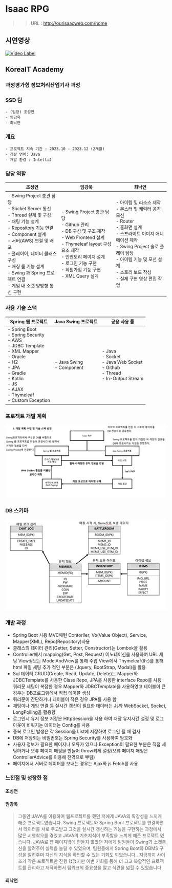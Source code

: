 # Isaac RPG
>> URL : http://ourisaacweb.com/home
## 시연영상

[![Video Label](http://img.youtube.com/vi/JFvctJiDEds/0.jpg)](https://www.youtube.com/watch?v=JFvctJiDEds)

<h2> KoreaIT Academy</h2>
<h3> 과정평가형 정보처리산업기사 과정</h3>

### SSD 팀 
    - (팀장) 조성연
    - 임강욱
    - 최낙연

### 개요
    - 프로젝트 지속 기간 : 2023.10 - 2023.12 (2개월)
    - 개발 언어: Java
    - 개발 환경 : IntelliJ
    
### 담당 역할
| 조성연                                                                                                                                                                                                                                           | 임강욱                                                                                                                                                                                    | 최낙연                                                                                                                                                                             |
|-----------------------------------------------------------------------------------------------------------------------------------------------------------------------------------------------------------------------------------------------|----------------------------------------------------------------------------------------------------------------------------------------------------------------------------------------|---------------------------------------------------------------------------------------------------------------------------------------------------------------------------------|
| - Swing Project 총관 담당<br/>- Socket Server 통신<br/>- Thread 설계 및 구성<br/>- 채팅 기능 설계<br/>- Repository 기능 연결<br/>- Component 설계<br/>- 서버(AWS) 연결 및 배포<br/>- 플레이어, 데이터 클래스 구성<br/>- 매칭 룸 기능 설계<br/>- Swing 과 Spring 프로젝트 연결<br/>- 게임 내 소켓 양방향 통신 구현 | - Swing Project 총관 담당<br/>- Github 관리<br/>- DB 구성 및 구조 제작<br/>- Web Frontend 설계 <br/>- Thymeleaf layout 구성요소 제작<br/> - 인벤토리 페이지 설계<br/>- 로그인 기능 구현<br/>- 회원가입 기능 구현<br/>- XML Query 설계 | - 아이템 및 리소스 제작<br/>- 몬스터 및 캐릭터 공격 모션<br/>- Router<br/>- 홈화면 설계<br/>- 스프라이트 이미지 애니메이션 제작<br/>- Swing Project 솔로 플레이 담당<br/>- 아이템 기능 및 모션 설계<br/>- 스토리 보드 작성<br/>- 실제 구현 영상 편집 작업 |

### 사용 기술 스택

|  Spring 웹 프로젝트                                                                                                                                                                                          | Java Swing 프로젝트              | 공용 사용 툴                                                                                    |
|---------------------------------------------------------------------------------------------------------------------------------------------------------------------------------------------------------|------------------------------|--------------------------------------------------------------------------------------------|
| - Spring Boot<br/>- Spring Security<br/>- AWS<br/>- JDBC Template<br/>- XML Mapper<br/>- Oracle<br/>- H2<br/>- JPA<br/>- Gradle<br/>- Kotlin<br/>- JS<br/>- AJAX<br/>- Thymeleaf<br/>- Custom Exception | - Java Swing<br/>- Component | - Java<br/>- Socket<br/>- Java Web Socket<br/>- Github<br/>- Thread<br/>- In-Output Stream |

### 프로젝트 개발 계획

<img src='RMimg2.png' alt='프로젝트 개발 계획'/>

### DB 스키마

<img src='RMimg1.png' alt="DB 스키마"/>

### 개발 과정 

- Spring Boot 사용 MVC패턴 Contorller, Vo(Value Object), Service, Mapper(XML), Repo(Repository)사용
- 클래스의 데이터 관리(Getter, Setter, Constructor)는 Lombok을 활용 
- Controller에서 mapping(Get, Post, Request) 어노테이션을 사용하여 URL 세팅 View정보는 ModelAndView를 통해 주입 View에서 Thymeleaf(th:)를 통해 html 파일 세팅 추가 적인 부분은 (Jquery, BootStrap, Modal)을 활용 
- Sql 데이터 CRUD(Create, Read, Update, Delete)는 Mapper와 JDBCTemplate를 사용한 Class Repo, JPA를 사용한 interface Repo를 사용 쿼리문 세팅이 복잡한 경우 Mapper와 JDBCTemplate을 사용하였고 테이블이 큰 경우는 DB프로그램에서 직접 테이블 생성 
- 쿼리문이 간단하거나 테이블이 작은 경우 JPA를 사용 함 
- 채팅이나 게임 연결 등 실시간 갱신이 필요한 데이터는 Js와 WebSocket, Socket, LongPolling을 활용함 
- 로그인시 유저 정보 저장은 HttpSession을 사용 하여 저장 유지시간 설정 및 로그아웃이 비워지는 데이터는 Config를 사용 
- 중복 로그인 발생은 각 Session을 List에 저장하여 로그인 될 때 검사 
- DB에 저장되는 비밀번호는 Spring Security를 사용하여 암호화 
- 사용자 정보가 필요한 페이지나 오류가 있으나 Exception이 필요한 부분은 직접 세팅하거나 오류 페이지 매핑을 만들어 throw되게 설정(오류 페이지 매핑은 ControllerAdvice를 이용해 전역으로 뿌림) 
- 페이지에서 서버로 데이터를 보내는 경우는 Ajax와 js Fetch를 사용

### 느낀점 및 성장한 점
#### 조성연
>
#### 임강욱
>그동안 JAVA를 이용하여 웹프로젝트를 했던 저에게 JAVA의 확장성을 느끼게 해준 프로젝트였습니다. Swing 프로젝트와 Spring Boot 프로젝트를 연결하면서 데이터를 서로 주고받고 그것을 실시간 갱신하는 기능을 구현하는 과정에서 많은 시행착오를 겪었고 JAVA의 기초지식이 부족함을 느끼게 해준 프로젝트 였습니다. JAVA로 웹 페이지밖에 만들지 않았던 저에게 팀원들이 Swing과 소켓통신을 알려주어 실력을 늘릴 수 있었으며, 팀원들에게 Spring Boot와 DBMS 구성을 알려주며 자신의 지식을 확인할 수 있는 기회도 되었습니다.. 지금까지 사이즈가 작은 프로젝트만 진행 했었지만 이번 기회를 통해 더 크고 복합적인 프로젝트를 관리하고 제작하면서 팀워크의 중요성을 알고 식견을 넓힐 수 있었습니다
#### 최낙연
>
